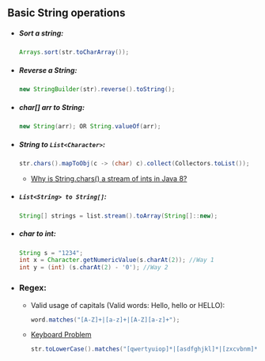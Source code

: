 ## Basic String operations

* ##### Sort a string:
  ```java
  Arrays.sort(str.toCharArray());
  ```

* ##### Reverse a String:
  ```java
  new StringBuilder(str).reverse().toString();
  ```

* ##### char[] arr to String:
  ```java
  new String(arr); OR String.valueOf(arr);
  ```

* ##### String to ```List<Character>```:
  ```java
  str.chars().mapToObj(c -> (char) c).collect(Collectors.toList());
  ```
   * [Why is String.chars() a stream of ints in Java 8?](https://stackoverflow.com/questions/22435833/why-is-string-chars-a-stream-of-ints-in-java-8)

* ##### ```List<String> to String[]```:
  ```java
  String[] strings = list.stream().toArray(String[]::new);
  ```
  
* ##### char to int:
  ```java
  String s = "1234";
  int x = Character.getNumericValue(s.charAt(2)); //Way 1
  int y = (int) (s.charAt(2) - '0'); //Way 2
  ```

* ### **Regex**:
	* Valid usage of capitals (Valid words: Hello, hello or HELLO):
      ```java
      word.matches("[A-Z]+|[a-z]+|[A-Z][a-z]+");
      ```
    * [Keyboard Problem](https://leetcode.com/problems/keyboard-row/description/)
      ```java
      str.toLowerCase().matches("[qwertyuiop]*|[asdfghjkl]*|[zxcvbnm]*")
      ```
